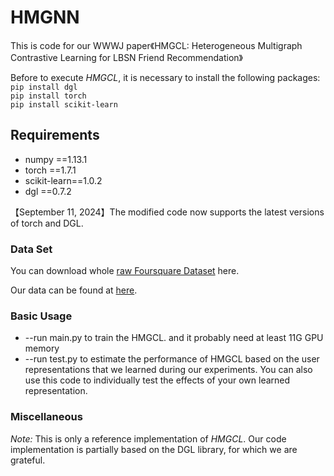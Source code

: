 # HMGNN
This is code for our WWWJ paper《HMGCL: Heterogeneous Multigraph Contrastive Learning for LBSN Friend Recommendation》


Before to execute *HMGCL*, it is necessary to install the following packages:
<br/>
``pip install dgl``
<br/>
``pip install torch``
<br/>
``pip install scikit-learn``

## Requirements

- numpy ==1.13.1
- torch ==1.7.1
- scikit-learn==1.0.2
- dgl ==0.7.2

【September 11, 2024】The modified code now supports the latest versions of torch and DGL.

### Data Set


You can download whole [raw Foursquare Dataset](https://sites.google.com/site/yangdingqi/home/foursquare-dataset) here.

Our data can be found at [here](https://drive.google.com/file/d/1i6W2oz0PEidhG2md6pn1u-HRT3wmWyh7/view?usp=sharing).

### Basic Usage
 
- --run  main.py to train the HMGCL. and it probably need at least 11G GPU memory 
- --run  test.py to estimate the performance of HMGCL based on the user representations that we learned during our experiments. You can also use this code to individually test the effects of your own learned representation.

### Miscellaneous

*Note:* This is only a reference implementation of *HMGCL*. Our code implementation is partially based on the DGL library, for which we are grateful.
